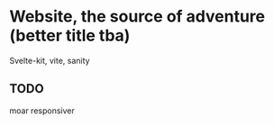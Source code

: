# Website, the source of adventure (better title tba)

Svelte-kit, vite, sanity

## TODO
moar responsiver

